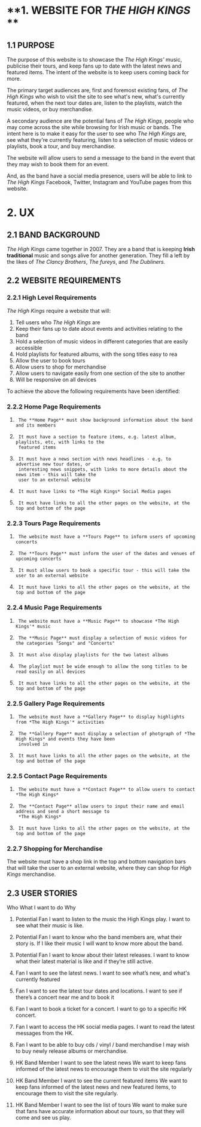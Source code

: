 # **1. WEBSITE FOR *THE HIGH KINGS* **

## **1.1 PURPOSE**

The purpose of this website is to showcase the *The High Kings’* music, publicise their tours, and keep fans up to date with the latest news and 
featured items. The intent of the website is to keep users coming back for more.

The primary target audiences are, first and foremost existing fans, of *The High Kings* who wish to visit the site to see what's new, 
what's currently featured, when the next tour dates are, listen to the playlists, watch the music videos, or buy merchandise. 

A secondary audience are the potential fans of *The High Kings*, people who may come across the site while browsing for Irish music or bands.
The intent here is to make it easy for the user to see who *The High Kings* are, see what they're currently featuring, listen to a selection
of music videos or playlists, book a tour, and buy merchandise.

The website will allow users to send a message to the band in the event that they may wish to book them for an event.

And, as the band have a social media presence, users will be able to link to *The High Kings* Facebook, Twitter, Instagram and YouTube pages 
from this website.



# **2. UX**

## **2.1 BAND BACKGROUND**

*The High Kings* came together in 2007. They are a band that is keeping **Irish traditional** music and songs alive for another generation. 
They fill a left by the likes of *The Clancy Brothers*, *The fureys*, and *The Dubliners.*

## **2.2 WEBSITE REQUIREMENTS**

### **2.2.1 High Level Requirements**
*The High Kings* require a website that will:

1. Tell users who *The High Kings* are
2. Keep their fans up to date about events and activities relating to the band 
3. Hold a selection of music videos in different categories that are easily accessible
4. Hold playlists for featured albums, with the song titles easy to rea
5. Allow the user to book tours
6. Allow users to shop for merchandise
7. Allow users to navigate easily from one section of the site to another
8. Will be responsive on all devices


To achieve the above the following requirements have been identified:

### **2.2.2 Home Page Requirements**

1.		The **Home Page** must show background information about the band and its members
2.		It must have a section to feature items, e.g. latest album, playlists, etc, with links to the 
		featured items
3.		It must have a news section with news headlines - e.g. to advertise new tour dates, or 
		interesting news snippets, with links to more details about the news item - this will take the 
        user to an external website
4.		It must have links to *The High Kings* Social Media pages
5.		It must have links to all the other pages on the website, at the top and bottom of the page


### **2.2.3 Tours Page Requirements**

1.		The website must have a **Tours Page** to inform users of upcoming concerts
2.		The **Tours Page** must inform the user of the dates and venues of upcoming concerts
3.		It must allow users to book a specific tour - this will take the user to an external website
4.		It must have links to all the other pages on the website, at the top and bottom of the page


### **2.2.4 Music Page Requirements**

1.		The website must have a **Music Page** to showcase *The High Kings'* music
2.		The **Music Page** must display a selection of music videos for the categories "Songs" and "Concerts"
3.		It must also display playlists for the two latest albums
4.		The playlist must be wide enough to allow the song titles to be read easily on all devices
5.		It must have links to all the other pages on the website, at the top and bottom of the page
		

### **2.2.5 Gallery Page Requirements**

1.		The website must have a **Gallery Page** to display highlights from *The High Kings'* activities
2.		The **Gallery Page** must display a selection of photgraph of *The High Kings* and events they have been
		involved in
3.		It must have links to all the other pages on the website, at the top and bottom of the page


### **2.2.5 Contact Page Requirements**

1.		The website must have a **Contact Page** to allow users to contact *The High Kings*
2.		The **Contact Page** allow users to input their name and email address and send a short message to 
		*The High Kings*
3.		It must have links to all the other pages on the website, at the top and bottom of the page


### **2.2.7 Shopping for Merchandise**

The website must have a shop link in the top and bottom navigation bars that will take the user to an external website, where they can shop
for *High Kings* merchandise.



## **2.3 USER STORIES** ##


Who					What I want to do													Why
1.  Potential Fan	I want to listen to the music the High Kings play.				I want to see what their music is like.
2.  Potential Fan	I want to know who the band members are, what their story is.	If I like their music I will want to know more about the band.
3.  Potential Fan	I want to know about their latest releases.						I want to know what their latest material is like and if they’re still active.

5.  Fan				I want to see the latest news.									I want to see what’s new, and what's currently featured
6.  Fan				I want to see the latest tour dates and locations.				I want to see if there’s a concert near me and to book it
7.  Fan				I want to book a ticket for a concert.							I want to go to a specific HK concert.
8.  Fan				I want to access the HK social media pages.						I want to read the latest messages from the HK.
9.  Fan				I want to be able to buy cds / vinyl / band merchandise			I may wish to buy newly release albums or merchandise.		
  
9.  HK Band	Member	I want to see the latest news 									We want to keep fans informed of the latest news to encourage them to visit the site regularly
9.  HK Band	Member	I want to see the current featured items 						We want to keep fans informed of the latest news and new featured items, to encourage them to visit the site regularly.
10.	HK Band Member	I want to see  the list of tours 								We want to make sure that fans have accurate information about our tours, so that they will come and see us play.






